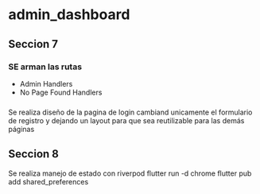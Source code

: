# admin_dashboard


## Seccion 7
### SE arman las rutas 
* Admin Handlers
* No Page Found Handlers

### 
Se realiza diseño de la pagina de login cambiand unicamente el formulario de registro y dejando un layout para que sea reutilizable para las demás páginas


 

 ## Seccion 8
Se realiza manejo de estado con riverpod
flutter run -d chrome
flutter pub add shared_preferences